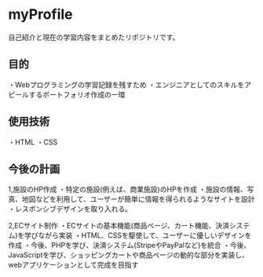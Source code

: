 # myProfile
自己紹介と現在の学習内容をまとめたリポジトリです。

## 目的
・Webプログラミングの学習記録を残すため
・エンジニアとしてのスキルをアピールするポートフォリオ作成の一環

## 使用技術
・HTML
・CSS

## 今後の計画
1,施設のHP作成
・特定の施設(例えば、商業施設)のHPを作成
・施設の情報、写真、地図などを利用して、ユーザーが簡単に情報を得られるようなサイトを設計
・レスポンシブデザインを取り入れる。

2,ECサイト制作
・ECサイトの基本機能(商品ページ、カート機能、決済システム)を学びながら実装
・HTML、CSSを駆使して、ユーザーに優しいデザインを作成
・今後、PHPを学び、決済システム(StripeやPayPalなど)を統合
・今後、JavaScriptを学び、ショッピングカートや商品ページの動的な部分を実装し、webアプリケーションとして完成を目指す
